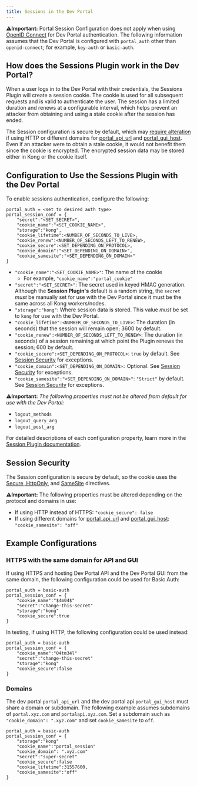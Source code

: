 ```yaml
---
title: Sessions in the Dev Portal
---
```


⚠️**Important:** Portal Session Configuration does not apply when using [OpenID Connect](/hub/kong-inc/openid-connect) for Dev Portal authentication. The following information assumes that the Dev Portal is configured with `portal_auth` other than `openid-connect`; for example, `key-auth` or `basic-auth`.

## How does the Sessions Plugin work in the Dev Portal?

When a user logs in to the Dev Portal with their credentials, the Sessions Plugin will create a session cookie. The cookie is used for all subsequent requests and is valid to authenticate the user. The session has a limited duration and renews at a configurable interval, which helps prevent an attacker from obtaining and using a stale cookie after the session has ended.

The Session configuration is secure by default, which may [require alteration](#session-security) if using HTTP or different domains for [portal_api_url](/enterprise/{{page.kong_version}}/developer-portal/networking/#portal_api_url) and [portal_gui_host](/enterprise/{{page.kong_version}}/developer-portal/networking/#portal_gui_host). Even if an attacker were to obtain a stale cookie, it would not benefit them since the cookie is encrypted. The encrypted session data may be stored either in Kong or the cookie itself.

## Configuration to Use the Sessions Plugin with the Dev Portal

To enable sessions authentication, configure the following:

```
portal_auth = <set to desired auth type>
portal_session_conf = {
    "secret":"<SET_SECRET>",
    "cookie_name":"<SET_COOKIE_NAME>",
    "storage":"kong",
    "cookie_lifetime":<NUMBER_OF_SECONDS_TO_LIVE>,
    "cookie_renew":<NUMBER_OF_SECONDS_LEFT_TO_RENEW>,
    "cookie_secure":<SET_DEPENDING_ON_PROTOCOL>,
    "cookie_domain":"<SET_DEPENDING_ON_DOMAIN>",
    "cookie_samesite":"<SET_DEPENDING_ON_DOMAIN>"
}
```

* `"cookie_name":"<SET_COOKIE_NAME>"`: The name of the cookie
  * For example, `"cookie_name":"portal_cookie"`
* `"secret":"<SET_SECRET>"`: The secret used in keyed HMAC generation. Although
  the **Session Plugin's** default is a random string, the `secret` _must_ be
  manually set for use with the Dev Portal since it must be the same across all
  Kong workers/nodes.
* `"storage":"kong"`: Where session data is stored. This value _must_ be set to `kong` for use with the Dev Portal.
* `"cookie_lifetime":<NUMBER_OF_SECONDS_TO_LIVE>`: The duration (in seconds) that the session will remain open; 3600 by    default.
* `"cookie_renew":<NUMBER_OF_SECONDS_LEFT_TO_RENEW>`: The duration (in seconds) of a session remaining at which point
   the Plugin renews the session; 600 by default.
* `"cookie_secure":<SET_DEPENDING_ON_PROTOCOL>`: `true` by default. See [Session Security](#session-security) for
    exceptions.
* `"cookie_domain":<SET_DEPENDING_ON_DOMAIN>:` Optional. See [Session Security](#session-security) for exceptions.
* `"cookie_samesite":"<SET_DEPENDING_ON_DOMAIN>"`: `"Strict"` by default. See [Session Security](#session-security) for
    exceptions.

⚠️**Important:**
*The following properties must not be altered from default for use with the Dev Portal:*
* `logout_methods`
* `logout_query_arg`
* `logout_post_arg`

For detailed descriptions of each configuration property, learn more in the [Session Plugin documentation](/enterprise/{{page.kong_version}}/plugins/session).

## Session Security

The Session configuration is secure by default, so the cookie uses the [Secure, HttpOnly](https://developer.mozilla.org/en-US/docs/Web/HTTP/Cookies#Secure_and_HttpOnly_cookies), and [SameSite](https://developer.mozilla.org/en-US/docs/Web/HTTP/Cookies#SameSite_cookies) directives.

⚠️**Important:** The following properties must be altered depending on the protocol and domains in use:
* If using HTTP instead of HTTPS: `"cookie_secure": false`
* If using different domains for [portal_api_url](/enterprise/{{page.kong_version}}/developer-portal/networking/#portal_api_url) and [portal_gui_host](/enterprise/{{page.kong_version}}/developer-portal/networking/#portal_gui_host): `"cookie_samesite": "off"`

## Example Configurations

### HTTPS with the same domain for API and GUI

If using HTTPS and hosting Dev Portal API and the Dev Portal GUI from the same domain, the following configuration could be used for Basic Auth:

```
portal_auth = basic-auth
portal_session_conf = {
    "cookie_name":"$4m04$"
    "secret":"change-this-secret"
    "storage":"kong"
    "cookie_secure":true
}
```

In testing, if using HTTP, the following configuration could be used instead:

```
portal_auth = basic-auth
portal_session_conf = {
    "cookie_name":"04tm34l"
    "secret":"change-this-secret"
    "storage":"kong"
    "cookie_secure":false
}
```

### Domains

The dev portal `portal_api_url` and the dev
portal api `portal_gui_host` must share a domain or subdomain. The following
example assumes subdomains of `portal.xyz.com` and `portalapi.xyz.com`.
Set a subdomain such as ``"cookie_domain": ".xyz.com"`` and set
`cookie_samesite` to `off`.

```
portal_auth = basic-auth
portal_session_conf = {
    "storage":"kong"
    "cookie_name":"portal_session"
    "cookie_domain": ".xyz.com"
    "secret":"super-secret"
    "cookie_secure":false
    "cookie_lifetime":31557600,
    "cookie_samesite":"off"
}
```
